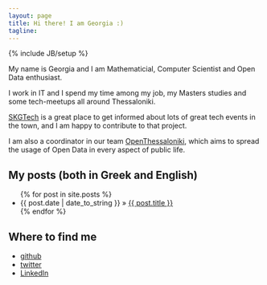 ```yaml
---
layout: page
title: Hi there! I am Georgia :)
tagline: 
---
```

{% include JB/setup %}

My name is Georgia and I am Mathematicial, Computer Scientist and Open Data enthusiast. 

I work in IT and I spend my time among my job, my Masters studies and some tech-meetups all around Thessaloniki. 

[SKGTech](www.skgtech.io) is a great place to get informed about lots of great tech events in the town, and I am happy to contribute to that project. 

I am also a coordinator in our team [OpenThessaloniki](http://www.openthessaloniki.org), which aims to spread the usage of Open Data in every aspect of public life. 
    
## My posts (both in Greek and English)

<ul class="posts">
  {% for post in site.posts %}
    <li><span>{{ post.date | date_to_string }}</span> &raquo; <a href="{{ BASE_PATH }}{{ post.url }}">{{ post.title }}</a></li>
  {% endfor %}
</ul>


## Where to find me
<ul>
  <li class="github"><a href="http://github.com/{{ site.author.github }}/" rel="me">github</a></li>
  <li class="twitter"><a href="http://twitter.com/{{ site.author.twitter }}/" rel="me">twitter</a></li> 
  <li><a href="http://gr.linkedin.com/in/gtsiamanta">LinkedIn</a><span class="glyphicon social-18-linked-in" aria-hidden="true"></span>
</ul>